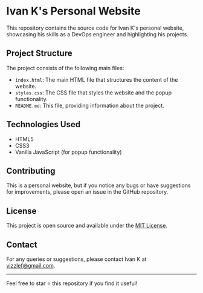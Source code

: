 # Ivan K's Personal Website

This repository contains the source code for Ivan K's personal website, showcasing his skills as a DevOps engineer and highlighting his projects.

## Project Structure

The project consists of the following main files:

- `index.html`: The main HTML file that structures the content of the website.
- `styles.css`: The CSS file that styles the website and the popup functionality.
- `README.md`: This file, providing information about the project.

## Technologies Used

- HTML5
- CSS3
- Vanilla JavaScript (for popup functionality)

## Contributing

This is a personal website, but if you notice any bugs or have suggestions for improvements, please open an issue in the GitHub repository.

## License

This project is open source and available under the [MIT License](LICENSE).

## Contact

For any queries or suggestions, please contact Ivan K at vizzlef@gmail.com.

---

Feel free to star ⭐ this repository if you find it useful!